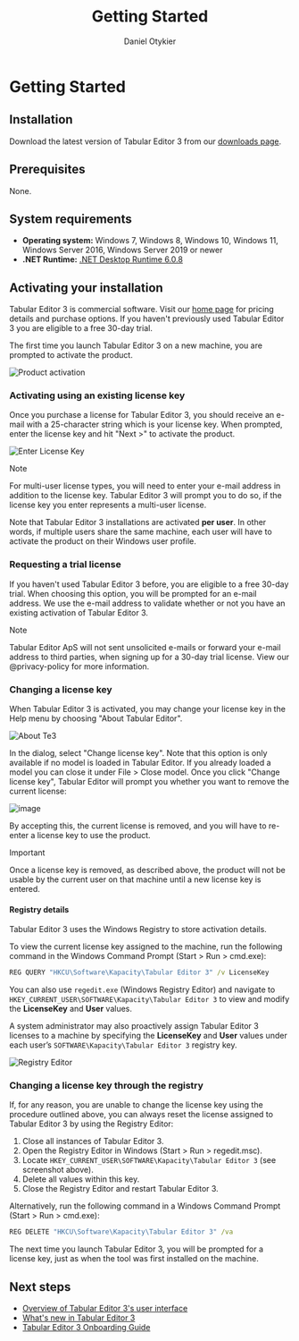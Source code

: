 ﻿---
uid: getting-started
title: Getting Started
author: Daniel Otykier
updated: 2021-09-08
---
# Getting Started

## Installation

Download the latest version of Tabular Editor 3 from our [downloads page](xref:downloads).

## Prerequisites

None.

## System requirements

- **Operating system:** Windows 7, Windows 8, Windows 10, Windows 11, Windows Server 2016, Windows Server 2019 or newer
- **.NET Runtime:** [.NET Desktop Runtime 6.0.8](https://dotnet.microsoft.com/en-us/download/dotnet/6.0)

## Activating your installation

Tabular Editor 3 is commercial software. Visit our [home page](https://tabulareditor.com) for pricing details and purchase options. If you haven't previously used Tabular Editor 3 you are eligible to a free 30-day trial.

The first time you launch Tabular Editor 3 on a new machine, you are prompted to activate the product.

![Product activation](~/content/assets/images/product-activation.png)

### Activating using an existing license key

Once you purchase a license for Tabular Editor 3, you should receive an e-mail with a 25-character string which is your license key. When prompted, enter the license key and hit "Next >" to activate the product.

![Enter License Key](~/content/assets/images/enter-license-key.png)

> [!NOTE]
> For multi-user license types, you will need to enter your e-mail address in addition to the license key. Tabular Editor 3 will prompt you to do so, if the license key you enter represents a multi-user license.

Note that Tabular Editor 3 installations are activated **per user**. In other words, if multiple users share the same machine, each user will have to activate the product on their Windows user profile.

### Requesting a trial license

If you haven't used Tabular Editor 3 before, you are eligible to a free 30-day trial. When choosing this option, you will be prompted for an e-mail address. We use the e-mail address to validate whether or not you have an existing activation of Tabular Editor 3.

> [!NOTE]
> Tabular Editor ApS will not sent unsolicited e-mails or forward your e-mail address to third parties, when signing up for a 30-day trial license. View our @privacy-policy for more information.

### Changing a license key

When Tabular Editor 3 is activated, you may change your license key in the Help menu by choosing "About Tabular Editor".

![About Te3](~/content/assets/images/about-te3.png)

In the dialog, select "Change license key". Note that this option is only available if no model is loaded in Tabular Editor. If you already loaded a model you can close it under File > Close model. Once you click "Change license key", Tabular Editor will prompt you whether you want to remove the current license:

![image](https://user-images.githubusercontent.com/8976200/146754154-e691810b-342d-4311-8278-33da240d8d08.png)

By accepting this, the current license is removed, and you will have to re-enter a license key to use the product.

> [!IMPORTANT]
> Once a license key is removed, as described above, the product will not be usable by the current user on that machine until a new license key is entered.

#### Registry details

Tabular Editor 3 uses the Windows Registry to store activation details.

To view the current license key assigned to the machine, run the following command in the Windows Command Prompt (Start > Run > cmd.exe):

```cmd
REG QUERY "HKCU\Software\Kapacity\Tabular Editor 3" /v LicenseKey
```

You can also use `regedit.exe` (Windows Registry Editor) and navigate to `HKEY_CURRENT_USER\SOFTWARE\Kapacity\Tabular Editor 3` to view and modify the **LicenseKey** and **User** values.

A system administrator may also proactively assign Tabular Editor 3 licenses to a machine by specifying the **LicenseKey** and **User** values under each user’s `SOFTWARE\Kapacity\Tabular Editor 3` registry key.

![Registry Editor](~/content/assets/images/registry-editor.png)

### Changing a license key through the registry

If, for any reason, you are unable to change the license key using the procedure outlined above, you can always reset the license assigned to Tabular Editor 3 by using the Registry Editor:

1. Close all instances of Tabular Editor 3.  
2. Open the Registry Editor in Windows (Start > Run > regedit.msc).  
3. Locate `HKEY_CURRENT_USER\SOFTWARE\Kapacity\Tabular Editor 3` (see screenshot above).  
4. Delete all values within this key.  
5. Close the Registry Editor and restart Tabular Editor 3.

Alternatively, run the following command in a Windows Command Prompt (Start > Run > cmd.exe):

```cmd
REG DELETE "HKCU\Software\Kapacity\Tabular Editor 3" /va
```

The next time you launch Tabular Editor 3, you will be prompted for a license key, just as when the tool was first installed on the machine.

## Next steps

- [Overview of Tabular Editor 3's user interface](xref:user-interface)
- [What's new in Tabular Editor 3](whats-new.md)
- [Tabular Editor 3 Onboarding Guide](xref:onboarding-te3)